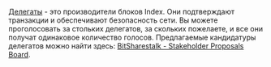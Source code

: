 [Делегаты](introduction/witness) - это производители блоков Index. Они подтверждают транзакции и обеспечивают безопасность сети. Вы можете проголосовать за стольких делегатов, за скольких пожелаете, и все они получат одинаковое количество голосов. Предлагаемые кандидатуры делегатов можно найти здесь: [BitSharestalk - Stakeholder Proposals Board](https://bitsharestalk.org/index.php/board,75.0.html).